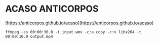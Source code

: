 # ACASO ANTICORPOS


[https://anticorpos.github.io/acaso](https://anticorpos.github.io/acaso)

```
ffmpeg -ss 00:00:30.0 -i input.wmv -c:a copy -c:v libx264 -t 00:00:10.0 output.mp4
```

